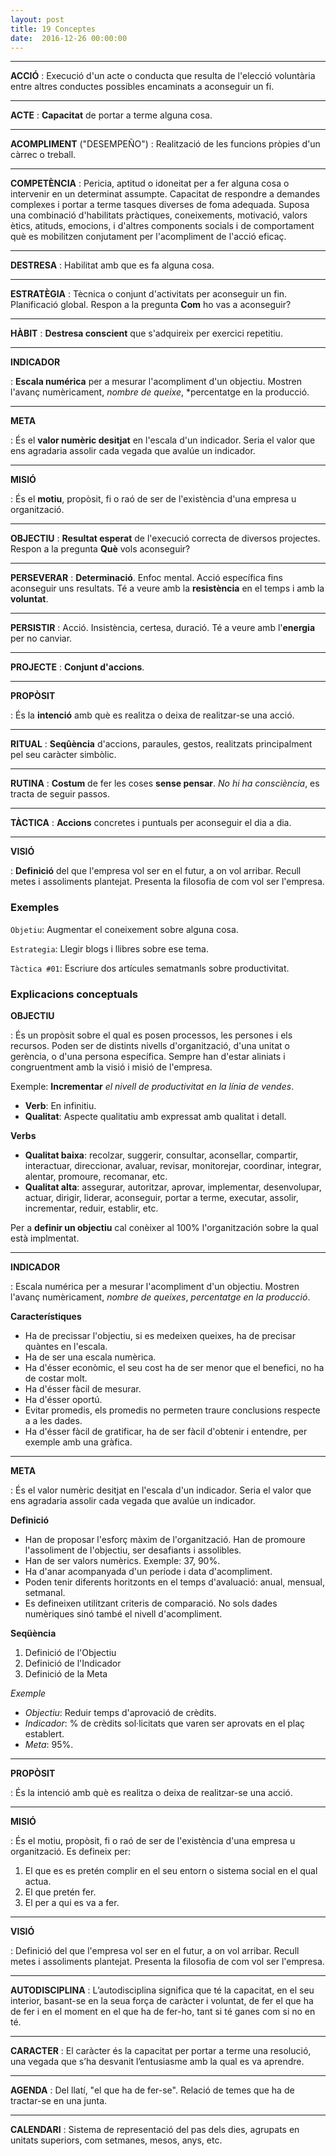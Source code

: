 ```yaml
---
layout: post
title: 19 Conceptes
date:  2016-12-26 00:00:00
---
```



---
**ACCIÓ**
: Execució d'un acte o conducta que resulta de l'elecció voluntària entre altres conductes possibles encaminats a aconseguir un fi.

---
**ACTE**
: **Capacitat** de portar a terme alguna cosa.

---
**ACOMPLIMENT** ("DESEMPEÑO")
: Realització de les funcions pròpies d'un càrrec o treball.

---
**COMPETÈNCIA**
: Pericia, aptitud o idoneitat per a fer alguna cosa o intervenir en un determinat assumpte. Capacitat de respondre a demandes complexes i portar a terme tasques diverses de foma adequada. Suposa una combinació d'habilitats pràctiques, coneixements, motivació, valors ètics, atituds, emocions, i d'altres components socials i de comportament què es mobilitzen conjutament per l'acompliment de l'acció eficaç.

---
**DESTRESA**
: Habilitat amb que es fa alguna cosa.

---
**ESTRATÈGIA**
: Tècnica o conjunt d'activitats per aconseguir un fin. Planificació global. Respon a la pregunta **Com** ho vas a aconseguir?

---
**HÀBIT**
: **Destresa conscient** que s'adquireix per exercici repetitiu.

---
**INDICADOR**

: **Escala numérica** per a mesurar l'acompliment d'un objectiu. Mostren l'avanç numèricament, *nombre de queixe*, *percentatge en la producció.

---
**META**

: És el **valor numèric desitjat** en l'escala d'un indicador. Seria el valor que ens agradaria assolir cada vegada que avalúe un indicador.

---
**MISIÓ**

: És el **motiu**, propòsit, fi o raó de ser de l'existència d'una empresa u organització.

---
**OBJECTIU**
: **Resultat esperat** de l'execució correcta de diversos projectes. Respon a la pregunta **Què** vols aconseguir?

---
**PERSEVERAR**
: **Determinació**. Enfoc mental. Acció específica fins aconseguir uns resultats. Té a veure amb la **resistència** en el temps i amb la **voluntat**.

----
**PERSISTIR**
: Acció. Insistència, certesa, duració. Té a veure amb l'**energia** per no canviar.

---
**PROJECTE**
: **Conjunt d'accions**.

---
**PROPÒSIT**

: És la **intenció** amb què es realitza o deixa de realitzar-se una acció.

---
**RITUAL**
: **Seqûència** d'accions, paraules, gestos, realitzats principalment pel seu caràcter simbòlic.

---
**RUTINA**
: **Costum** de fer les coses **sense pensar**. *No hi ha consciència*, es tracta de seguir passos.

---
**TÀCTICA**
: **Accions** concretes i puntuals per aconseguir el dia a dia.

---
**VISIÓ**

: **Definició** del que l'empresa vol ser en el futur, a on vol arribar. Recull metes i assoliments plantejat. Presenta la filosofia de com vol ser l'empresa.

### Exemples

`Objetiu`: Augmentar el coneixement sobre alguna cosa.

`Estrategia`: Llegir blogs i llibres sobre ese tema.

`Tàctica #01`: Escriure dos artícules sematmanls sobre productivitat.


### Explicacions conceptuals

**OBJECTIU**

: És un propòsit sobre el qual es posen processos, les persones i els recursos. Poden ser de distints nivells d'organització, d'una unitat o gerència, o d'una persona específica. Sempre han d'estar aliniats i congruentment amb la visió i misió de l'empresa.

Exemple: **Incrementar** *el nivell de productivitat en la línia de vendes*.

- **Verb**: En infinitiu.
- **Qualitat**: Aspecte qualitatiu amb expressat amb qualitat i detall.

**Verbs**

- **Qualitat baixa**: recolzar, suggerir, consultar, aconsellar, compartir, interactuar, direccionar, avaluar, revisar, monitorejar, coordinar, integrar, alentar, promoure, recomanar, etc.
- **Qualitat alta**: assegurar, autoritzar, aprovar, implementar, desenvolupar, actuar, dirigir, liderar, aconseguir, portar a terme, executar, assolir, incrementar, reduir, establir, etc.

Per a **definir un objectiu** cal conèixer al 100% l'organitzación sobre la qual està implmentat.

---
**INDICADOR**

: Escala numérica per a mesurar l'acompliment d'un objectiu. Mostren l'avanç numèricament, *nombre de queixes*, *percentatge en la producció*.

**Característiques**

- Ha de precissar l'objectiu, si es medeixen queixes, ha de precisar quàntes en l'escala.
- Ha de ser una escala numèrica.
- Ha d'ésser econòmic, el seu cost ha de ser menor que el benefici, no ha de costar molt.
- Ha d'ésser fàcil de mesurar.
- Ha d'ésser oportú.
- Evitar promedis, els promedis no permeten traure conclusions respecte a a les dades.
- Ha d'ésser fàcil de gratificar, ha de ser fàcil d'obtenir i entendre, per exemple amb una gràfica.

---
**META**

: És el valor numèric desitjat en l'escala d'un indicador. Seria el valor que ens agradaria assolir cada vegada que avalúe un indicador.

**Definició**

- Han de proposar l'esforç màxim de l'organització. Han de promoure l'assoliment de l'objectiu, ser desafiants i assolibles.
- Han de ser valors numèrics. Exemple: 37, 90%.
- Ha d'anar acompanyada d'un període i data d'acompliment.
- Poden tenir diferents horitzonts en el temps d'avaluació: anual, mensual, setmanal.
- Es defineixen utilitzant criteris de comparació. No sols dades numèriques sinó també el nivell d'acompliment.

**Seqüència**

1. Definició de l'Objectiu
2. Definició de l'Indicador
3. Definició de la Meta

*Exemple*

- *Objectiu*: Reduir temps d'aprovació de crèdits.
- *Indicador*: % de crèdits sol·licitats que varen ser aprovats en el plaç establert.
- *Meta*: 95%.

---
**PROPÒSIT**

: És la intenció amb què es realitza o deixa de realitzar-se una acció.

---
**MISIÓ**

: És el motiu, propòsit, fi o raó de ser de l'existència d'una empresa u organització. Es defineix per:

1. El que es es pretén complir en el seu entorn o sistema social en el qual actua.
2. El que pretén fer.
3. El per a qui es va a fer.

---
**VISIÓ**

: Definició del que l'empresa vol ser en el futur, a on vol arribar. Recull metes i assoliments plantejat. Presenta la filosofia de com vol ser l'empresa.

---
**AUTODISCIPLINA**
: L’autodisciplina significa que té la capacitat, en el seu interior, basant-se en la seua força de caràcter i voluntat, de fer el que ha de fer i en el moment en el que ha de fer-ho, tant si té ganes com si no en té.

---
**CARACTER**
: El caràcter és la capacitat per portar a terme una resolució, una vegada que s’ha desvanit l’entusiasme amb la qual es va aprendre.

---
**AGENDA**
: Del llatí, "el que ha de fer-se". Relació de temes que ha de tractar-se en una junta.

---
**CALENDARI**
: Sistema de representació del pas dels dies, agrupats en unitats superiors, com setmanes, mesos, anys, etc.
